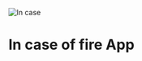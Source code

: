 ![In case](https://raw.githubusercontent.com/hendrixroa/in-case-of-fire-1/master/in_case_of_fire.png)

# In case of fire App

